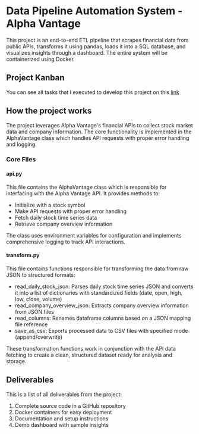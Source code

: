 # Data Pipeline Automation System - Alpha Vantage

This project is an end-to-end ETL pipeline that scrapes financial data from public APIs, transforms it using pandas, loads it into a SQL database, and visualizes insights through a dashboard. The entire system will be containerized using Docker.

## Project Kanban 

You can see all tasks that I executed to develop this project on this [link](https://github.com/users/pdrals16/projects/1)

## How the project works

The project leverages Alpha Vantage's financial APIs to collect stock market data and company information. The core functionality is implemented in the AlphaVantage class which handles API requests with proper error handling and logging.

### Core Files

#### api.py

This file contains the AlphaVantage class which is responsible for interfacing with the Alpha Vantage API. It provides methods to:

* Initialize with a stock symbol
* Make API requests with proper error handling
* Fetch daily stock time series data
* Retrieve company overview information

The class uses environment variables for configuration and implements comprehensive logging to track API interactions.

#### transform.py

This file contains functions responsible for transforming the data from raw JSON to structured formats:

* read_daily_stock_json: Parses daily stock time series JSON and converts it into a list of dictionaries with standardized fields (date, open, high, low, close, volume)
* read_company_overview_json: Extracts company overview information from JSON files
* read_columns: Renames dataframe columns based on a JSON mapping file reference
* save_as_csv: Exports processed data to CSV files with specified mode (append/overwrite)

These transformation functions work in conjunction with the API data fetching to create a clean, structured dataset ready for analysis and storage.

## Deliverables

This is a list of all deliverables from the project:

1. Complete source code in a GitHub repository
2. Docker containers for easy deployment
3. Documentation and setup instructions
4. Demo dashboard with sample insights